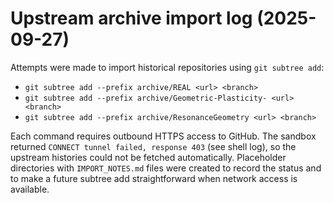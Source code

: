 # Upstream archive import log (2025-09-27)

Attempts were made to import historical repositories using `git subtree add`:

- `git subtree add --prefix archive/REAL <url> <branch>`
- `git subtree add --prefix archive/Geometric-Plasticity- <url> <branch>`
- `git subtree add --prefix archive/ResonanceGeometry <url> <branch>`

Each command requires outbound HTTPS access to GitHub. The sandbox returned `CONNECT tunnel failed, response 403` (see shell log), so the upstream histories could not be fetched automatically. Placeholder directories with `IMPORT_NOTES.md` files were created to record the status and to make a future subtree add straightforward when network access is available.
